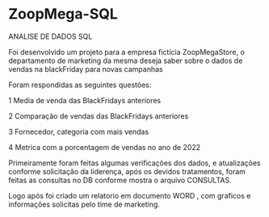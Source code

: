 # ZoopMega-SQL
ANALISE DE DADOS SQL


Foi desenvolvido um projeto para a empresa fictícia ZoopMegaStore, o departamento de marketing da mesma deseja saber sobre o dados de vendas na blackFriday para novas campanhas


Foram respondidas as seguintes questões:


1 Media de venda das BlackFridays anteriores


2 Comparação de vendas das BlackFridays anteriores


3 Fornecedor, categoria com mais vendas


4 Metrica com a porcentagem de vendas no ano de 2022



Primeiramente foram feitas algumas verificações dos dados, e atualizações conforme solicitação da liderença, após os devidos tratamentos, foram feitas as consultas no DB conforme mostra o arquivo CONSULTAS.

Logo após foi criado um relatorio em documento WORD , com graficos e informações solicitas pelo time de marketing.
